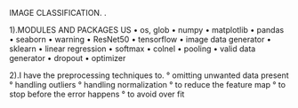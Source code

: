 IMAGE CLASSIFICATION. .  

1).MODULES AND PACKAGES US
• os, glob
• numpy
• matplotlib
• pandas
• seaborn
• warning
• ResNet50
• tensorflow
• image data generator
• sklearn
• linear regression
• softmax
• colnel
• pooling
• valid data generator
• dropout
• optimizer

2).I have the preprocessing techniques to.
° omitting unwanted data present
° handling outliers
° handling normalization
° to reduce the feature map
° to stop before the error happens
° to avoid over fit

